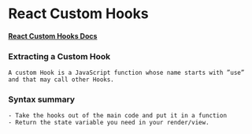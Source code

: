 <!DOCTYPE html>
<html lang="en">
<head>
  <meta charset="UTF-8">
  <meta name="viewport" content="width=device-width, initial-scale=1.0">
  <title>Document</title>

  <style>
    body{
      width: 70vw;
      margin: 0 auto;
    }
  </style>
</head>
<body>

# React Custom Hooks
#### [React Custom Hooks Docs](https://reactjs.org/docs/hooks-custom.html)

### Extracting a Custom Hook
    A custom Hook is a JavaScript function whose name starts with ”use” and that may call other Hooks. 

### Syntax summary
    - Take the hooks out of the main code and put it in a function
    - Return the state variable you need in your render/view.

</body>
</html>